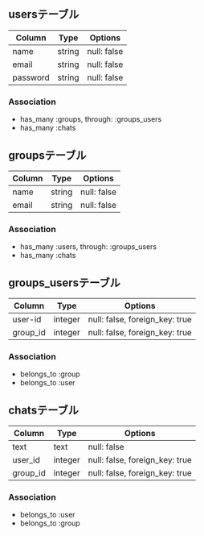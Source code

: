 ## usersテーブル
|Column|Type|Options|
|------|----|-------|
|name|string|null: false|
|email|string|null: false|
|password|string|null: false|
### Association
- has_many :groups, through: :groups_users
- has_many :chats

## groupsテーブル
|Column|Type|Options|
|------|----|-------|
|name|string|null: false|
|email|string|null: false|
### Association
- has_many :users, through: :groups_users
- has_many :chats


## groups_usersテーブル
|Column|Type|Options|
|------|----|-------|
|user-id|integer|null: false, foreign_key: true|
|group_id|integer|null: false, foreign_key: true|
### Association
- belongs_to :group
- belongs_to :user


## chatsテーブル
|Column|Type|Options|
|------|----|-------|
|text|text|null: false|
|user_id|integer|null: false, foreign_key: true|
|group_id|integer|null: false, foreign_key: true|
### Association
- belongs_to :user
- belongs_to :group